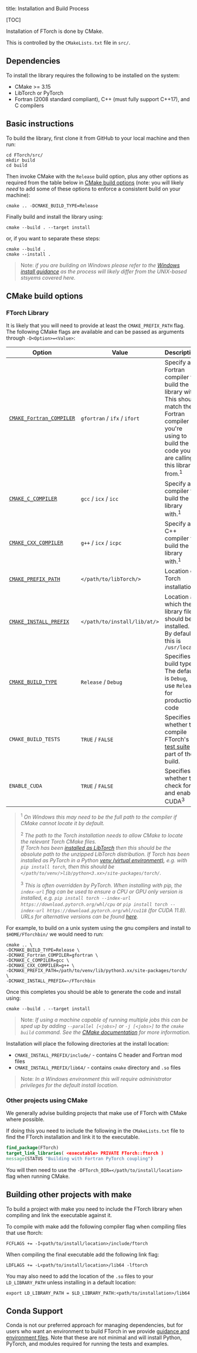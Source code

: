 title: Installation and Build Process

[TOC]

Installation of FTorch is done by CMake.

This is controlled by the `CMakeLists.txt` file in `src/`.

## Dependencies

To install the library requires the following to be installed on the system:

- CMake >= 3.15
- LibTorch or PyTorch
- Fortran (2008 standard compliant), C++ (must fully support C++17), and C compilers


## Basic instructions

To build the library, first clone it from GitHub to your local machine and then run:
```
cd FTorch/src/
mkdir build
cd build
```

Then invoke CMake with the `Release` build option, plus any other options as required
from the table below in [CMake build options](#cmake-build-options)
(note: you will likely _need_ to add some of these options to enforce a consistent
build on your machine):
```
cmake .. -DCMAKE_BUILD_TYPE=Release
```

Finally build and install the library using:
```
cmake --build . --target install
```
or, if you want to separate these steps:
```
cmake --build .
cmake --install .
```

> Note: _if you are building on Windows please refer to the
> [Windows install guidance](page/troubleshooting.html#windows) as the process will
> likely differ from the UNIX-based stsyems covered here._

## CMake build options

### FTorch Library

It is likely that you will need to provide at least the `CMAKE_PREFIX_PATH` flag.  
The following CMake flags are available and can be passed as arguments through `-D<Option>=<Value>`:

| Option                                                                                            | Value                        | Description                                                   |
| ------------------------------------------------------------------------------------------------- | ---------------------------- | --------------------------------------------------------------|
| [`CMAKE_Fortran_COMPILER`](https://cmake.org/cmake/help/latest/variable/CMAKE_LANG_COMPILER.html) | `gfortran` / `ifx` / `ifort` | Specify a Fortran compiler to build the library with. This should match the Fortran compiler you're using to build the code you are calling this library from.<sup>1</sup>        |
| [`CMAKE_C_COMPILER`](https://cmake.org/cmake/help/latest/variable/CMAKE_LANG_COMPILER.html)       | `gcc` / `icx` / `icc`        | Specify a C compiler to build the library with.<sup>1</sup>                |
| [`CMAKE_CXX_COMPILER`](https://cmake.org/cmake/help/latest/variable/CMAKE_LANG_COMPILER.html)     | `g++` / `icx` / `icpc`       | Specify a C++ compiler to build the library with.<sup>1</sup>              |
| [`CMAKE_PREFIX_PATH`](https://cmake.org/cmake/help/latest/variable/CMAKE_PREFIX_PATH.html)        | `</path/to/libTorch/>`       | Location of Torch installation<sup>2</sup>                    |
| [`CMAKE_INSTALL_PREFIX`](https://cmake.org/cmake/help/latest/variable/CMAKE_INSTALL_PREFIX.html)  | `</path/to/install/lib/at/>` | Location at which the library files should be installed. By default this is `/usr/local` |
| [`CMAKE_BUILD_TYPE`](https://cmake.org/cmake/help/latest/variable/CMAKE_BUILD_TYPE.html)          | `Release` / `Debug`          | Specifies build type. The default is `Debug`, use `Release` for production code|
| `CMAKE_BUILD_TESTS`                                                                               | `TRUE` / `FALSE`             | Specifies whether to compile FTorch's [test suite](testing.html) as part of the build. |
| `ENABLE_CUDA`                                                                                     | `TRUE` / `FALSE`             | Specifies whether to check for and enable CUDA<sup>3</sup> |



> <sup>1</sup> _On Windows this may need to be the full path to the compiler if CMake
> cannot locate it by default._
> 
> <sup>2</sup> _The path to the Torch installation needs to allow CMake to locate the relevant Torch CMake files.  
>       If Torch has been [installed as LibTorch](https://pytorch.org/cppdocs/installing.html)
>       then this should be the absolute path to the unzipped LibTorch distribution.
>       If Torch has been installed as PyTorch in a Python [venv (virtual environment)](https://docs.python.org/3/library/venv.html),
>       e.g. with `pip install torch`, then this should be `</path/to/venv/>lib/python<3.xx>/site-packages/torch/`._
> 
> <sup>3</sup> _This is often overridden by PyTorch. When installing with pip, the `index-url` flag can be used to ensure a CPU or GPU only version is installed, e.g.
>       `pip install torch --index-url https://download.pytorch.org/whl/cpu`
>       or
>       `pip install torch --index-url https://download.pytorch.org/whl/cu118`
>       (for CUDA 11.8). URLs for alternative versions can be found [here](https://pytorch.org/get-started/locally/)._

For example, to build on a unix system using the gnu compilers and install to `$HOME/FTorchbin/`
we would need to run:
```
cmake .. \
-DCMAKE_BUILD_TYPE=Release \
-DCMAKE_Fortran_COMPILER=gfortran \
-DCMAKE_C_COMPILER=gcc \
-DCMAKE_CXX_COMPILER=g++ \
-DCMAKE_PREFIX_PATH=/path/to/venv/lib/python3.xx/site-packages/torch/ \
-DCMAKE_INSTALL_PREFIX=~/FTorchbin
```

Once this completes you should be able to generate the code and install using:
```
cmake --build . --target install
```

> Note: _If using a machine capable of running multiple jobs this can be sped up by
> adding `--parallel [<jobs>]` or `-j [<jobs>]` to the `cmake build` command.
> See the [CMake documentation](https://cmake.org/cmake/help/latest/manual/cmake.1.html#cmdoption-cmake-build-j)
> for more information._

Installation will place the following directories at the install location:

* `CMAKE_INSTALL_PREFIX/include/` - contains C header and Fortran mod files
* `CMAKE_INSTALL_PREFIX/lib64/` - contains `cmake` directory and `.so` files

> Note: _In a Windows environment this will require administrator privileges for the default install location._


### Other projects using CMake

We generally advise building projects that make use of FTorch with CMake where possible.

If doing this you need to include the following in the `CMakeLists.txt` file to
find the FTorch installation and link it to the executable.

```CMake
find_package(FTorch)
target_link_libraries( <executable> PRIVATE FTorch::ftorch )
message(STATUS "Building with Fortran PyTorch coupling")
```

You will then need to use the `-DFTorch_DIR=</path/to/install/location>` flag
when running CMake.


## Building other projects with make

To build a project with make you need to include the FTorch library when compiling
and link the executable against it.

To compile with make add the following compiler flag when compiling files that
use ftorch:
```
FCFLAGS += -I<path/to/install/location>/include/ftorch
```

When compiling the final executable add the following link flag:
```
LDFLAGS += -L<path/to/install/location>/lib64 -lftorch
```

You may also need to add the location of the `.so` files to your `LD_LIBRARY_PATH`
unless installing in a default location:
```
export LD_LIBRARY_PATH = $LD_LIBRARY_PATH:<path/to/installation>/lib64
```

## Conda Support

Conda is not our preferred approach for managing dependencies, but for users who want
an environment to build FTorch in we provide [guidance and environment files](https://github.com/Cambridge-ICCS/FTorch/tree/main/conda).
Note that these are not minimal and will install Python, PyTorch, and modules required
for running the tests and examples.
